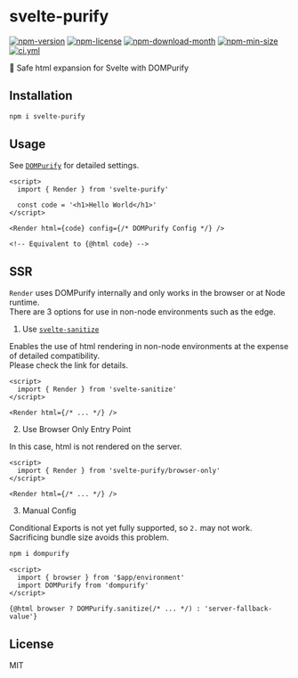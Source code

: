 <!----- BEGIN GHOST DOCS HEADER ----->

# svelte-purify


<!----- BEGIN GHOST DOCS BADGES ----->
<a href="https://npmjs.com/package/svelte-purify"><img src="https://img.shields.io/npm/v/svelte-purify" alt="npm-version" /></a> <a href="https://npmjs.com/package/svelte-purify"><img src="https://img.shields.io/npm/l/svelte-purify" alt="npm-license" /></a> <a href="https://npmjs.com/package/svelte-purify"><img src="https://img.shields.io/npm/dm/svelte-purify" alt="npm-download-month" /></a> <a href="https://npmjs.com/package/svelte-purify"><img src="https://img.shields.io/bundlephobia/min/svelte-purify" alt="npm-min-size" /></a> <a href="https://github.com/jill64/svelte-purify/actions/workflows/ci.yml"><img src="https://github.com/jill64/svelte-purify/actions/workflows/ci.yml/badge.svg" alt="ci.yml" /></a>
<!----- END GHOST DOCS BADGES ----->


💎 Safe html expansion for Svelte with DOMPurify

<!----- END GHOST DOCS HEADER ----->

## Installation

```sh
npm i svelte-purify
```

## Usage

See [`DOMPurify`](https://github.com/cure53/DOMPurify#readme) for detailed settings.

```svelte
<script>
  import { Render } from 'svelte-purify'

  const code = '<h1>Hello World</h1>'
</script>

<Render html={code} config={/* DOMPurify Config */} />

<!-- Equivalent to {@html code} -->
```

## SSR

`Render` uses DOMPurify internally and only works in the browser or at Node runtime.  
There are 3 options for use in non-node environments such as the edge.

1. Use [`svelte-sanitize`](https://github.com/jill64/svelte-sanitize)

Enables the use of html rendering in non-node environments at the expense of detailed compatibility.  
Please check the link for details.

```svelte
<script>
  import { Render } from 'svelte-sanitize'
</script>

<Render html={/* ... */} />
```

2. Use Browser Only Entry Point

In this case, html is not rendered on the server.

```svelte
<script>
  import { Render } from 'svelte-purify/browser-only'
</script>

<Render html={/* ... */} />
```

3. Manual Config

Conditional Exports is not yet fully supported, so `2.` may not work.  
Sacrificing bundle size avoids this problem.

```sh
npm i dompurify
```

```svelte
<script>
  import { browser } from '$app/environment'
  import DOMPurify from 'dompurify'
</script>

{@html browser ? DOMPurify.sanitize(/* ... */) : 'server-fallback-value'}
```

<!----- BEGIN GHOST DOCS FOOTER ----->

## License

MIT

<!----- END GHOST DOCS FOOTER ----->
